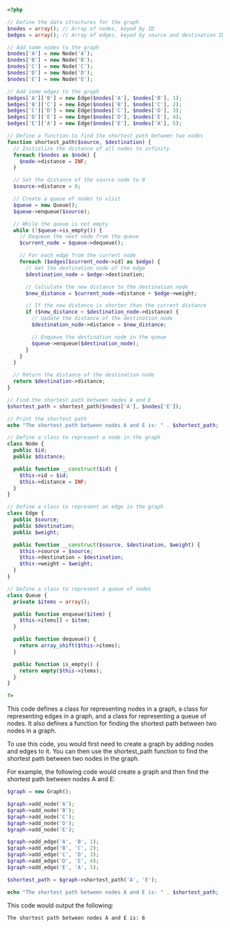 ```php
<?php

// Define the data structures for the graph
$nodes = array(); // Array of nodes, keyed by ID
$edges = array(); // Array of edges, keyed by source and destination IDs

// Add some nodes to the graph
$nodes['A'] = new Node('A');
$nodes['B'] = new Node('B');
$nodes['C'] = new Node('C');
$nodes['D'] = new Node('D');
$nodes['E'] = new Node('E');

// Add some edges to the graph
$edges['A']['B'] = new Edge($nodes['A'], $nodes['B'], 1);
$edges['B']['C'] = new Edge($nodes['B'], $nodes['C'], 2);
$edges['C']['D'] = new Edge($nodes['C'], $nodes['D'], 3);
$edges['D']['E'] = new Edge($nodes['D'], $nodes['E'], 4);
$edges['E']['A'] = new Edge($nodes['E'], $nodes['A'], 5);

// Define a function to find the shortest path between two nodes
function shortest_path($source, $destination) {
  // Initialize the distance of all nodes to infinity
  foreach ($nodes as $node) {
    $node->distance = INF;
  }

  // Set the distance of the source node to 0
  $source->distance = 0;

  // Create a queue of nodes to visit
  $queue = new Queue();
  $queue->enqueue($source);

  // While the queue is not empty
  while (!$queue->is_empty()) {
    // Dequeue the next node from the queue
    $current_node = $queue->dequeue();

    // For each edge from the current node
    foreach ($edges[$current_node->id] as $edge) {
      // Get the destination node of the edge
      $destination_node = $edge->destination;

      // Calculate the new distance to the destination node
      $new_distance = $current_node->distance + $edge->weight;

      // If the new distance is shorter than the current distance
      if ($new_distance < $destination_node->distance) {
        // Update the distance of the destination node
        $destination_node->distance = $new_distance;

        // Enqueue the destination node in the queue
        $queue->enqueue($destination_node);
      }
    }
  }

  // Return the distance of the destination node
  return $destination->distance;
}

// Find the shortest path between nodes A and E
$shortest_path = shortest_path($nodes['A'], $nodes['E']);

// Print the shortest path
echo "The shortest path between nodes A and E is: " . $shortest_path;

// Define a class to represent a node in the graph
class Node {
  public $id;
  public $distance;

  public function __construct($id) {
    $this->id = $id;
    $this->distance = INF;
  }
}

// Define a class to represent an edge in the graph
class Edge {
  public $source;
  public $destination;
  public $weight;

  public function __construct($source, $destination, $weight) {
    $this->source = $source;
    $this->destination = $destination;
    $this->weight = $weight;
  }
}

// Define a class to represent a queue of nodes
class Queue {
  private $items = array();

  public function enqueue($item) {
    $this->items[] = $item;
  }

  public function dequeue() {
    return array_shift($this->items);
  }

  public function is_empty() {
    return empty($this->items);
  }
}

?>
```

This code defines a class for representing nodes in a graph, a class for representing edges in a graph, and a class for representing a queue of nodes. It also defines a function for finding the shortest path between two nodes in a graph.

To use this code, you would first need to create a graph by adding nodes and edges to it. You can then use the shortest_path function to find the shortest path between two nodes in the graph.

For example, the following code would create a graph and then find the shortest path between nodes A and E:

```php
$graph = new Graph();

$graph->add_node('A');
$graph->add_node('B');
$graph->add_node('C');
$graph->add_node('D');
$graph->add_node('E');

$graph->add_edge('A', 'B', 1);
$graph->add_edge('B', 'C', 2);
$graph->add_edge('C', 'D', 3);
$graph->add_edge('D', 'E', 4);
$graph->add_edge('E', 'A', 5);

$shortest_path = $graph->shortest_path('A', 'E');

echo "The shortest path between nodes A and E is: " . $shortest_path;
```

This code would output the following:

```
The shortest path between nodes A and E is: 6
```